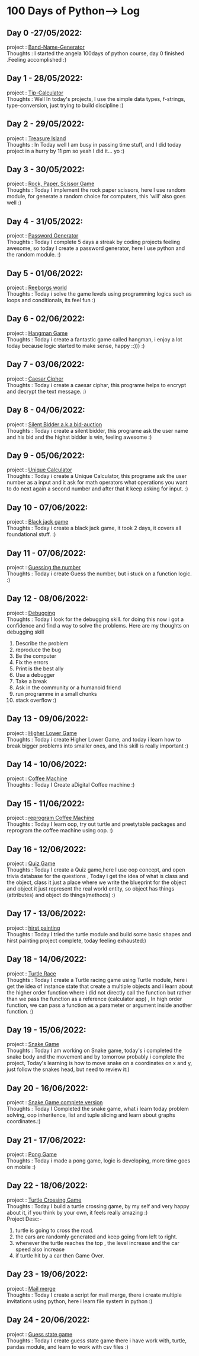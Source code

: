 # 100 Days of Python--> Log

## Day 0 -27/05/2022:
project : [Band-Name-Generator](https://github.com/ashwinam/100DaysOfPython/blob/main/daily%20projects/Day_1/main.py)  
Thoughts : I started the angela 100days of python course, day 0 finished .Feeling accomplished :)


## Day 1 - 28/05/2022:
project : [Tip-Calculator](https://github.com/ashwinam/100DaysOfPython/blob/main/daily%20projects/Day_2/main.py)  
Thoughts : Well In today's projects, I use the simple data types, f-strings, type-conversion, just trying to build discipline  :)


## Day 2 - 29/05/2022:
project : [Treasure Island](https://github.com/ashwinam/100DaysOfPython/blob/main/daily%20projects/Day_3/main.py)  
Thoughts : In Today well I am busy in passing time stuff, and I did today project in a hurry by 11 pm so yeah I did it... yo  :)


## Day 3 - 30/05/2022:
project : [Rock, Paper, Scissor Game](https://github.com/ashwinam/100DaysOfPython/blob/main/daily%20projects/Day_4/main.py)  
Thoughts : Today I implement the rock paper scissors, here I use random module, for generate a random choice for computers, this 'will' also goes well  :)

## Day 4 - 31/05/2022:
project : [Password Generator](https://github.com/ashwinam/100DaysOfPython/blob/main/daily%20projects/Day_5/main.py)  
Thoughts : Today I complete 5 days a streak by coding projects feeling awesome, so today I create a password generator, here I use python and the random module. :)

## Day 5 - 01/06/2022:
project : [Reeborgs world](https://reeborg.ca/index_en.html)  
Thoughts : Today i solve the game levels using programming logics such as loops and conditionals, its feel fun :)

## Day 6 - 02/06/2022:
project : [Hangman Game](https://github.com/ashwinam/100DaysOfPython/blob/main/daily%20projects/Day_7/main.py)  
Thoughts : Today i create a fantastic game called hangman, i enjoy a lot today because logic started to make sense, happy ::))) :)

## Day 7 - 03/06/2022:
project : [Caesar Cipher](https://github.com/ashwinam/100DaysOfPython/blob/main/daily%20projects/Day_8/main.py)  
Thoughts : Today i create a caesar ciphar, this programe helps to encrypt and decrypt the text message. :)


## Day 8 - 04/06/2022:
project : [Silent Bidder a.k.a bid-auction](https://github.com/ashwinam/100DaysOfPython/blob/main/daily%20projects/Day_9/main.py)  
Thoughts : Today i create a silent bidder, this programe ask the user name and his bid and the highst bidder is win, feeling awesome :)


## Day 9 - 05/06/2022:
project : [Unique Calculator](https://github.com/ashwinam/100DaysOfPython/blob/main/daily%20projects/Day_10/main.py)  
Thoughts : Today i create a Unique Calculator, this programe ask the user number as a input and it ask for math operators what operations you want to do next again a second number and after that it keep asking for input. :)

## Day 10 - 07/06/2022:
project : [Black jack game](https://github.com/ashwinam/100DaysOfPython/blob/main/daily%20projects/Day%2011/main.py)  
Thoughts : Today i create a black jack game, it took 2 days, it covers all foundational stuff. :)


## Day 11 - 07/06/2022:
project : [Guessing the number](https://github.com/ashwinam/100DaysOfPython/blob/main/daily%20projects/Day%2012/main.py)  
Thoughts : Today i create Guess the number, but i stuck on a function logic. :)

## Day 12 - 08/06/2022:
project : [Debugging](https://github.com/ashwinam/100DaysOfPython/blob/main/daily%20projects/Day%2013/main.py)  
Thoughts : Today I look for the debugging skill. for doing this now i got a confidence and find a way to solve the problems.
Here are my thoughts on debugging skill
1. Describe the problem
2. reproduce the bug
3. Be the computer
4. Fix the errors
5. Print is the best ally
6. Use a debugger
7. Take a break
8. Ask in the community or a humanoid friend
9. run programme in a small chunks
10. stack overflow
    :)

## Day 13 - 09/06/2022:
project : [Higher Lower Game](https://github.com/ashwinam/100DaysOfPython/blob/main/daily%20projects/Day%2014/main.py)  
Thoughts : Today i create Higher Lower Game, and today i learn how to break bigger problems into smaller ones, and this skill is really important :)


## Day 14 - 10/06/2022:
project : [Coffee Machine](https://github.com/ashwinam/100DaysOfPython/blob/main/daily%20projects/Day%2015/main.py)  
Thoughts : Today I Create aDigital Coffee machine :)

## Day 15 - 11/06/2022:
project : [reprogram Coffee Machine](https://github.com/ashwinam/100DaysOfPython/blob/main/daily%20projects/Day%2016/coffee_machine_oop_completed/main.py)  
Thoughts : Today I learn oop, try out turtle and preetytable packages and reprogram the coffee machine using oop. :)

## Day 16 - 12/06/2022:
project : [Quiz Game](https://github.com/ashwinam/100DaysOfPython/blob/main/daily%20projects/Day%2017/quiz_game/main.py)  
Thoughts : Today I create a Quiz game,here I use oop concept, and open trivia database for the questions ,
Today i get the idea of what is class and the object, class it just a place where we write the 
blueprint for the object and object it just represent the real world entity, so object has things (attributes) and 
object do things(methods) :)

## Day 17 - 13/06/2022:
project : [hirst painting](https://github.com/ashwinam/100DaysOfPython/blob/main/daily%20projects/Day%2018/hirst%20painting/main.py)  
Thoughts : Today I tried the turtle module and build some basic shapes and hirst painting project complete,
today feeling exhausted:)

## Day 18 - 14/06/2022:
project : [Turtle Race](https://github.com/ashwinam/100DaysOfPython/blob/main/daily%20projects/Day%2019/Turtle%20Race/main.py)  
Thoughts : Today I create a Turtle racing game using Turtle module, here i get the idea of instance state that create a multiple objects
and i learn about the higher order function where i did not directly call the function but rather than we pass the function as a reference (calculator app) , 
In high order function, we can pass a function as a parameter or argument inside another function.   :)

## Day 19 - 15/06/2022:
project : [Snake Game](https://github.com/ashwinam/100DaysOfPython/blob/main/daily%20projects/Day%2020/snake%20game/main.py)  
Thoughts : Today I am working on Snake game, today's i completed the snake body and the movement and by tomorrow probably i complete the project,
Today's learning is how to move snake on a coordinates on x and y, just follow the snakes head, but need to review it:)

## Day 20 - 16/06/2022:
project : [Snake Game complete version](https://github.com/ashwinam/100DaysOfPython/blob/main/daily%20projects/Day%2020/snake%20game/main.py)  
Thoughts : Today I Completed the snake game, what i learn today
problem solving, oop inheritence, list and tuple slicing and learn about graphs coordinates.:)

## Day 21 - 17/06/2022:
project : [Pong Game](https://github.com/ashwinam/100DaysOfPython/blob/main/daily%20projects/Day%2022/pong%20game/main.py)  
Thoughts : Today i made a pong game, logic is developing, more time goes on mobile :)

## Day 22 - 18/06/2022:
project : [Turtle Crossing Game](https://github.com/ashwinam/100DaysOfPython/blob/main/daily%20projects/Day%2023/turtle%20crossing%20game/main.py)  
Thoughts : Today I build a turtle crossing game, by my self and very happy about it, if you think by your own, it feels really amazing  :)  
Project Desc:-
1. turtle is going to cross the road.
2. the cars are randomly generated and keep going from left to right.
3. whenever the turtle reaches the top , the level increase and the car speed also increase
4. if turtle hit by a car then Game Over.

## Day 23 - 19/06/2022:
project : [Mail merge](https://github.com/ashwinam/100DaysOfPython/blob/main/daily%20projects/Day%2024/mail_merge/main.py)  
Thoughts : Today I create a script for mail merge, there i create multiple invitations using python, here i learn file system in python  :)

## Day 24 - 20/06/2022:
project : [Guess state game](https://github.com/ashwinam/100DaysOfPython/blob/main/daily%20projects/Day%2025/State_guess_game/main.py)  
Thoughts : Today I create guess state game there i have work with, turtle, pandas module, and learn to work with csv files :)
